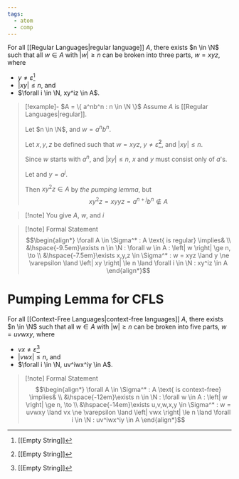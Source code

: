 ```yaml
---
tags:
  - atom
  - comp
---
```

For all [[Regular Languages|regular language]] $A$, there exists $n \in \N$ such that all $w \in A$ with $\left| w \right| \ge n$ can be broken into three parts, $w = xyz$, where
- $y \ne \varepsilon$[^1]
- $\left| xy \right| \le n$, and
- $\forall i \in \N, xy^iz \in A$.

> [!example]- $A = \{ a^nb^n : n \in \N \}$
> Assume $A$ is [[Regular Languages|regular]].
> 
> Let $n \in \N$, and $w = a^nb^n$.
> 
> Let $x,y,z$ be defined such that $w = xyz$, $y \ne \varepsilon$[^1], and $\left| xy \right| \le n$.
> 
> Since $w$ starts with $a^n$, and $\left| xy \right| \le n$, $x$ and $y$ must consist only of $a$'s.
> 
> Let and $y = a^j$.
> 
> Then $xy^2z \in A$ by *the pumping lemma*, but
> $$xy^2z = xyyz = a^{n+j}b^n \notin A$$

> [!note] You give $A$, $w$, and $i$

> [!note] Formal Statement
> $$\begin{align*}
> 	 \forall A \in \Sigma^* : A \text{ is regular} \implies& \\
> 	 &\hspace{-9.5em}\exists n \in \N : \forall w \in A : \left| w \right| \ge n, \to \\
> 	 &\hspace{-7.5em}\exists x,y,z \in \Sigma^* : w = xyz \land y \ne \varepsilon \land \left| xy \right| \le n  \land \forall i \in \N : xy^iz \in A
> \end{align*}$$

# Pumping Lemma for CFLS
For all [[Context-Free Languages|context-free languages]] $A$, there exists $n \in \N$ such that all $w \in A$ with $\left| w \right| \ge n$ can be broken into five parts, $w = uvwxy$, where
- $vx \ne \varepsilon$[^1]
- $\left| vwx \right| \le n$, and
- $\forall i \in \N, uv^iwx^iy \in A$.

> [!note] Formal Statement
> $$\begin{align*}
> 	 \forall A \in \Sigma^* : A \text{ is context-free} \implies& \\
> 	 &\hspace{-12em}\exists n \in \N : \forall w \in A : \left| w \right| \ge n, \to \\
> 	 &\hspace{-14em}\exists u,v,w,x,y \in \Sigma^* : w = uvwxy \land vx \ne \varepsilon \land \left| vwx \right| \le n  \land \forall i \in \N : uv^iwx^iy \in A
> \end{align*}$$




[^1]: [[Empty String]]
